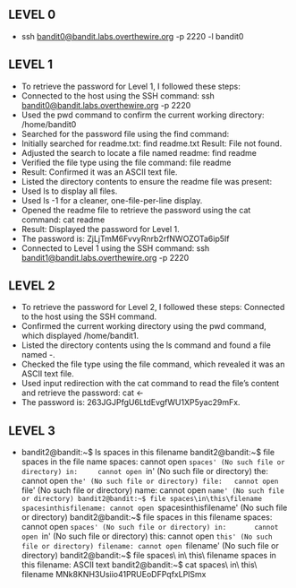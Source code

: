 ## LEVEL 0 
- ssh bandit0@bandit.labs.overthewire.org -p 2220 -l bandit0

## LEVEL 1
- To retrieve the password for Level 1, I followed these steps:
- Connected to the host using the SSH command:
ssh bandit0@bandit.labs.overthewire.org -p 2220
- Used the pwd command to confirm the current working directory:
/home/bandit0
- Searched for the password file using the find command:
- Initially searched for readme.txt:
find readme.txt
Result: File not found.
- Adjusted the search to locate a file named readme:
find readme
- Verified the file type using the file command:
file readme
- Result: Confirmed it was an ASCII text file.
- Listed the directory contents to ensure the readme file was present:
- Used ls to display all files.
- Used ls -1 for a cleaner, one-file-per-line display.
- Opened the readme file to retrieve the password using the cat command:
cat readme
- Result: Displayed the password for Level 1.
- The password is:
ZjLjTmM6FvvyRnrb2rfNWOZOTa6ip5If
- Connected to Level 1 using the SSH command:
ssh bandit1@bandit.labs.overthewire.org -p 2220

## LEVEL 2
- To retrieve the password for Level 2, I followed these steps:
Connected to the host using the SSH command.
- Confirmed the current working directory using the pwd command, which displayed /home/bandit1.
- Listed the directory contents using the ls command and found a file named -.
- Checked the file type using the file command, which revealed it was an ASCII text file.
- Used input redirection with the cat command to read the file’s content and retrieve the password:
cat <-
- The password is: 263JGJPfgU6LtdEvgfWU1XP5yac29mFx.


## LEVEL 3
- bandit2@bandit:~$ ls
spaces in this filename
bandit2@bandit:~$ file spaces in the file name
spaces: cannot open `spaces' (No such file or directory)
in:     cannot open `in' (No such file or directory)
the:    cannot open `the' (No such file or directory)
file:   cannot open `file' (No such file or directory)
name:   cannot open `name' (No such file or directory)
bandit2@bandit:~$ file spaces\in\this\filename
spacesinthisfilename: cannot open `spacesinthisfilename' (No such file or directory)
bandit2@bandit:~$ file spaces in this filename
spaces:   cannot open `spaces' (No such file or directory)
in:       cannot open `in' (No such file or directory)
this:     cannot open `this' (No such file or directory)
filename: cannot open `filename' (No such file or directory)
bandit2@bandit:~$ file spaces\ in\ this\ filename
spaces in this filename: ASCII text
bandit2@bandit:~$ cat spaces\ in\ this\ filename
MNk8KNH3Usiio41PRUEoDFPqfxLPlSmx






